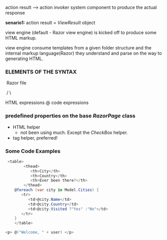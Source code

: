 action result --> action invoker system component to produce the actual response

**senario1:** action result = *ViewResult* object

view engine (default - Razor view engine) is kicked off to produce some HTML markup. 

view engine consume templates from a given folder structure and the internal markup language(Razor) they understand and parse on the way to generating HTML.



### ELEMENTS OF THE SYNTAX

​													Razor file

​				/																				\

HTML expressions  														@	code expressions



### predefined properties on the base *RazorPage* class

- HTML helper
  - not been using much. Except the *CheckBox* helper.
- tag helper, preferred! 

### Some Code Examples

```c#
 <table>
        <thead>
           <th>City</th>
           <th>Country</th>
           <th>Ever been there?</th>
        </thead>
    @foreach (var city in Model.Cities) {
       <tr>
          <td>@city.Name</td>
          <td>@city.Country</td>
          <td>@city.Visited ?"Yes" :"No"</td>
       </tr>
    }
    </table>
```

```c#
<p> @("Welcome, " + user) </p>
```

